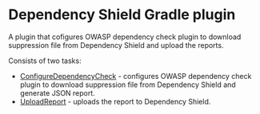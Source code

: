 Dependency Shield Gradle plugin
===============================

A plugin that cofigures OWASP dependency check plugin to download suppression file from Dependency Shield and upload the reports.

Consists of two tasks:
* [ConfigureDependencyCheck](src/main/java/com/dependencyshield/gradle/ConfigureDependencyCheck.java) - configures OWASP dependency check plugin to download suppression file from Dependency Shield and generate JSON report.
* [UploadReport](src/main/java/com/dependencyshield/gradle/UploadReport.java) - uploads the report to Dependency Shield.
